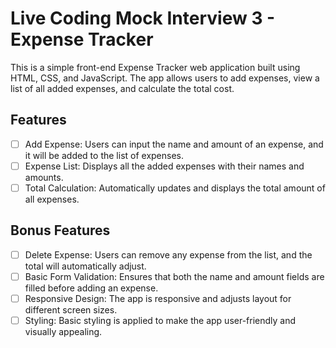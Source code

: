 # Live Coding Mock Interview 3 - Expense Tracker
This is a simple front-end Expense Tracker web application built using HTML, CSS, and JavaScript. The app allows users to add expenses, view a list of all added expenses, and calculate the total cost.

## Features
- [ ] Add Expense: Users can input the name and amount of an expense, and it will be added to the list of expenses.
- [ ] Expense List: Displays all the added expenses with their names and amounts.
- [ ] Total Calculation: Automatically updates and displays the total amount of all expenses.

## Bonus Features
- [ ] Delete Expense: Users can remove any expense from the list, and the total will automatically adjust.
- [ ] Basic Form Validation: Ensures that both the name and amount fields are filled before adding an expense.
- [ ] Responsive Design: The app is responsive and adjusts layout for different screen sizes.
- [ ] Styling: Basic styling is applied to make the app user-friendly and visually appealing.